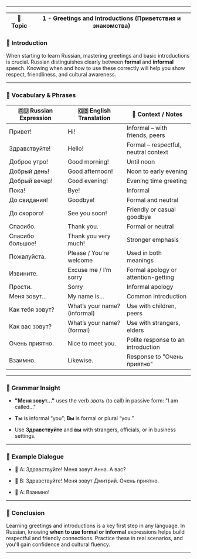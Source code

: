
---

|📘 Topic|1 - Greetings and Introductions (Приветствия и знакомства)|
|---|---|

### 👋 Introduction

When starting to learn Russian, mastering greetings and basic introductions is crucial. Russian distinguishes clearly between **formal** and **informal** speech. Knowing when and how to use these correctly will help you show respect, friendliness, and cultural awareness.

---

### 📖 Vocabulary & Phrases

| 🇷🇺 Russian Expression | 🇬🇧 English Translation     | 💬 Context / Notes                   |
| ----------------------- | ---------------------------- | ------------------------------------ |
| Привет!                 | Hi!                          | Informal – with friends, peers       |
| Здравствуйте!           | Hello!                       | Formal – respectful, neutral context |
| Доброе утро!            | Good morning!                | Until noon                           |
| Добрый день!            | Good afternoon!              | Noon to early evening                |
| Добрый вечер!           | Good evening!                | Evening time greeting                |
| Пока!                   | Bye!                         | Informal                             |
| До свидания!            | Goodbye!                     | Formal and neutral                   |
| До скорого!             | See you soon!                | Friendly or casual goodbye           |
| Спасибо.                | Thank you.                   | Formal or neutral                    |
| Спасибо большое!        | Thank you very much!         | Stronger emphasis                    |
| Пожалуйста.             | Please / You’re welcome      | Used in both meanings                |
| Извините.               | Excuse me / I’m sorry        | Formal apology or attention-getting  |
| Прости.                 | Sorry                        | Informal apology                     |
| Меня зовут...           | My name is...                | Common introduction                  |
| Как тебя зовут?         | What’s your name? (informal) | Use with children, peers             |
| Как вас зовут?          | What’s your name? (formal)   | Use with strangers, elders           |
| Очень приятно.          | Nice to meet you.            | Polite response to an introduction   |
| Взаимно.                | Likewise.                    | Response to "Очень приятно"          |

---

### 🧠 Grammar Insight

- **"Меня зовут..."** uses the verb _звать_ (to call) in passive form: "I am called..."
    
- **Ты** is informal “you”; **Вы** is formal or plural “you.”
    
- Use **Здравствуйте** and **вы** with strangers, officials, or in business settings.
    

---

### 🧩 Example Dialogue

- 👤 A: Здравствуйте! Меня зовут Анна. А вас?
    
- 👤 B: Здравствуйте! Меня зовут Дмитрий. Очень приятно.
    
- 👤 A: Взаимно!
    

---

### 🎯 Conclusion

Learning greetings and introductions is a key first step in any language. In Russian, knowing **when to use formal or informal** expressions helps build respectful and friendly connections. Practice these in real scenarios, and you'll gain confidence and cultural fluency.

---